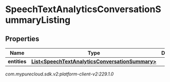 # SpeechTextAnalyticsConversationSummaryListing


## Properties

| Name | Type | Description | Notes |
| ------------ | ------------- | ------------- | ------------- |
| **entities** | [**List&lt;SpeechTextAnalyticsConversationSummary&gt;**](SpeechTextAnalyticsConversationSummary) |  |  [optional] |




_com.mypurecloud.sdk.v2:platform-client-v2:229.1.0_
